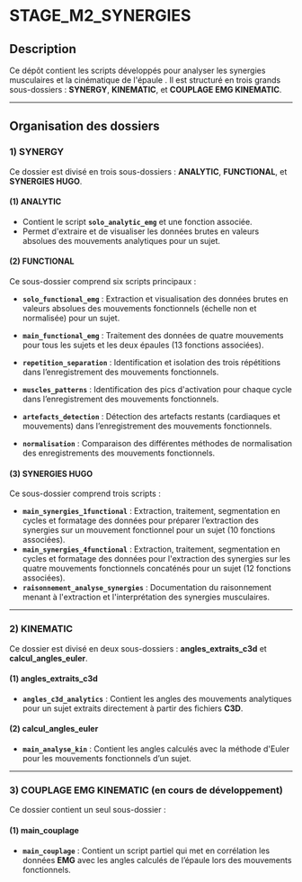 # STAGE_M2_SYNERGIES

## Description
Ce dépôt contient les scripts développés pour analyser les synergies musculaires et la cinématique de l'épaule . Il est structuré en trois grands sous-dossiers : **SYNERGY**, **KINEMATIC**, et **COUPLAGE EMG KINEMATIC**.

---

## Organisation des dossiers

### 1) SYNERGY
Ce dossier est divisé en trois sous-dossiers : **ANALYTIC**, **FUNCTIONAL**, et **SYNERGIES HUGO**.

#### (1) ANALYTIC
- Contient le script **`solo_analytic_emg`** et une fonction associée.
- Permet d'extraire et de visualiser les données brutes en valeurs absolues des mouvements analytiques pour un sujet.

#### (2) FUNCTIONAL
Ce sous-dossier comprend six scripts principaux :

- **`solo_functional_emg`** : Extraction et visualisation des données brutes en valeurs absolues des mouvements fonctionnels (échelle non et normalisée) pour un sujet.
- **`main_functional_emg`** : Traitement des données de quatre mouvements pour tous les sujets et les deux épaules (13 fonctions associées).

- **`repetition_separation`** : Identification et isolation des trois répétitions dans l’enregistrement des mouvements fonctionnels.
- **`muscles_patterns`** : Identification des pics d'activation pour chaque cycle dans l’enregistrement des mouvements fonctionnels.
- **`artefacts_detection`** : Détection des artefacts restants (cardiaques et mouvements) dans l’enregistrement des mouvements fonctionnels.
- **`normalisation`** : Comparaison des différentes méthodes de normalisation des enregistrements des mouvements fonctionnels.

#### (3) SYNERGIES HUGO
Ce sous-dossier comprend trois scripts :

- **`main_synergies_1functional`** : Extraction, traitement, segmentation en cycles et formatage des données pour préparer l’extraction des synergies sur un mouvement fonctionnel pour un sujet (10 fonctions associées).
- **`main_synergies_4functional`** : Extraction, traitement, segmentation en cycles et formatage des données pour l'extraction des synergies sur les quatre mouvements fonctionnels concaténés pour un sujet (12 fonctions associées).
- **`raisonnement_analyse_synergies`** : Documentation du raisonnement menant à l'extraction et l'interprétation des synergies musculaires.

---

### 2) KINEMATIC
Ce dossier est divisé en deux sous-dossiers : **angles_extraits_c3d** et **calcul_angles_euler**.

#### (1) angles_extraits_c3d
- **`angles_c3d_analytics`** : Contient les angles des mouvements analytiques pour un sujet extraits directement à partir des fichiers **C3D**.

#### (2) calcul_angles_euler
- **`main_analyse_kin`** : Contient les angles calculés avec la méthode d'Euler pour les mouvements fonctionnels d’un sujet.

---

### 3) COUPLAGE EMG KINEMATIC (en cours de développement)
Ce dossier contient un seul sous-dossier :

#### (1) main_couplage
- **`main_couplage`** : Contient un script partiel qui met en corrélation les données **EMG** avec les angles calculés de l’épaule lors des mouvements fonctionnels.
